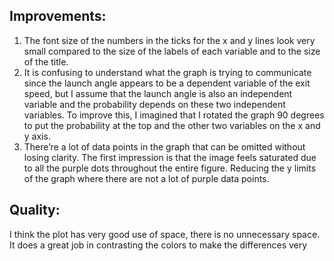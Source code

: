 ## Improvements:

1. The font size of the numbers in the ticks for the x and y lines look very small compared to the size of the labels of each variable and to the size of the title. 
2. It is confusing to understand what the graph is trying to communicate since the launch angle appears to be a dependent variable of the exit speed, but I assume that the launch angle is also an independent variable and the probability depends on these two independent variables. To improve this, I imagined that I rotated the graph 90 degrees to put the probability at the top and the other two variables on the x and y axis.
3. There’re a lot of data points in the graph that can be omitted without losing clarity. The first impression is that the image feels saturated due to all the purple dots throughout the entire figure. Reducing the y limits of the graph where there are not a lot of purple data points.

## Quality:

I think the plot has very good use of space, there is no unnecessary space. It does a great job in contrasting the colors to make the differences very 
